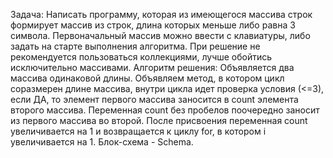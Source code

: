 Задача:
Написать программу, которая из имеющегося массива строк формирует массив из строк, длина которых меньше либо равна 3 символа. Первоначальный массив можно ввести с клавиатуры, либо задать на старте выполнения алгоритма. При решение не рекомендуется пользоваться коллекциями, лучше обойтись исключительно массивами.
Алгоритм решения:
Объявляется два массива одинаковой длины. Объявляем метод, в котором цикл соразмерен длине массива, внутри цикла идет проверка условия (<=3), если ДА, то элемент первого массива заносится в count элемента второго массива. Переменная count без пробелов поочередно заносит из первого массива во второй. После присвоения переменная count увеличивается на 1 и возвращается к циклу for, в котором i увеличивается на 1. 
Блок-схема - Schema.
